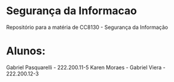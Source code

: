 # Segurança da Informacao
Repositório para a matéria de CC8130 - Segurança da Informação 

# Alunos: 
Gabriel Pasquarelli - 222.200.11-5
Karen Moraes - 
Gabriel Viera - 222.200.12-3